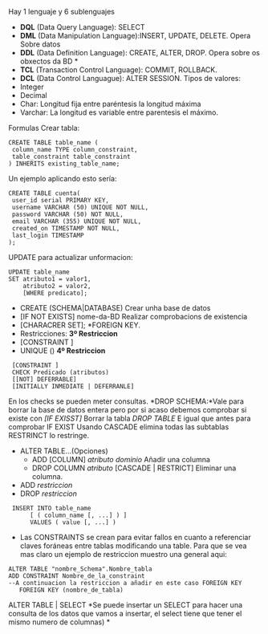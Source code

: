 Hay 1 lenguaje y 6 sublenguajes
  * **DQL** (Data Query Language): SELECT
  * **DML** (Data Manipulation Language):INSERT, UPDATE, DELETE. Opera Sobre datos
  * **DDL** (Data Definition Language): CREATE, ALTER, DROP. Opera sobre os obxectos da BD
    * 
  * **TCL** (Transaction Control Language): COMMIT, ROLLBACK.
  * **DCL** (Data Control Languague): ALTER SESSION.
  Tipos de valores:
  * Integer
  * Decimal
  * Char: Longitud fija entre paréntesis la longitud máxima
  * Varchar: La longitud es variable entre parentesis el máximo.

  
  Formulas
  Crear tabla:
  ```mysql
  CREATE TABLE table_name (
   column_name TYPE column_constraint,
   table_constraint table_constraint
) INHERITS existing_table_name;
  ```
  Un ejemplo aplicando esto sería:
  ```mysql
  CREATE TABLE cuenta(
   user_id serial PRIMARY KEY,
   username VARCHAR (50) UNIQUE NOT NULL,
   password VARCHAR (50) NOT NULL,
   email VARCHAR (355) UNIQUE NOT NULL,
   created_on TIMESTAMP NOT NULL,
   last_login TIMESTAMP
);
  ```
  UPDATE para actualizar unformacion:
  ```mysql
  UPDATE table_name
  SET atributo1 = valor1,
      atributo2 = valor2,
      [WHERE predicato];
  ```
  
 * CREATE (SCHEMA|DATABASE) Crear unha base de datos
 * [IF NOT EXISTS] nome-da-BD Realizar comprobacions de existencia 
 * [CHARACRER SET<nomeCoCharset>];
 *FOREIGN KEY.
 * Restricciones:
 **3º Restriccion**
  * [CONSTRAINT <name-constriccion>] 
  * UNIQUE (<atributos>)
  **4º Restriccion**
  ```mysql
   [CONSTRAINT ]
   CHECK Predicado (atributos)
   [[NOT] DEFERRABLE]
   [INITIALLY INMEDIATE | DEFERRANLE]
   ```
 En los checks se pueden meter consultas.
 *DROP SCHEMA:*Vale para borrar la base de datos entera pero por si acaso debemos comprobar si existe con *[IF EXISST] <nombre tabla>*
 Borrar la tabla *DROP TABLE* E igual que antes para comprobar IF EXIST <Table name>
 Usando CASCADE elimina todas las subtablas RESTRINCT lo restringe.
 * ALTER TABLE...(Opciones)
   * ADD [COLUMN] _atributo_ _dominio_ Añadir una columna
   * DROP COLUMN _atributo_ [CASCADE | RESTRICT] Eliminar una columna.
 * ADD _restriccion_
 * DROP _restriccion_
 ```mysql
  INSERT INTO table_name
       [ ( column_name [, ...] ) ]
       VALUES ( value [, ...] )
 ```
 * Las CONSTRAINTS se crean para evitar fallos en cuanto a referenciar claves foráneas entre tablas modificando una table.
  Para que se vea mas claro un ejemplo de restriccion muestro una general aqui:
 ```mysql 
 ALTER TABLE "nombre_Schema".Nombre_tabla
 ADD CONSTRAINT Nombre_de_la_constraint
 --A continuacion la restriccion a añadir en este caso FOREIGN KEY
    FOREIGN KEY (nombre_de_tabla) 
 ```
 ALTER TABLE 
 | SELECT *Se puede insertar un SELECT para hacer una consulta de los datos que vamos a insertar, el select tiene que tener el mismo numero de columnas)
 * 
